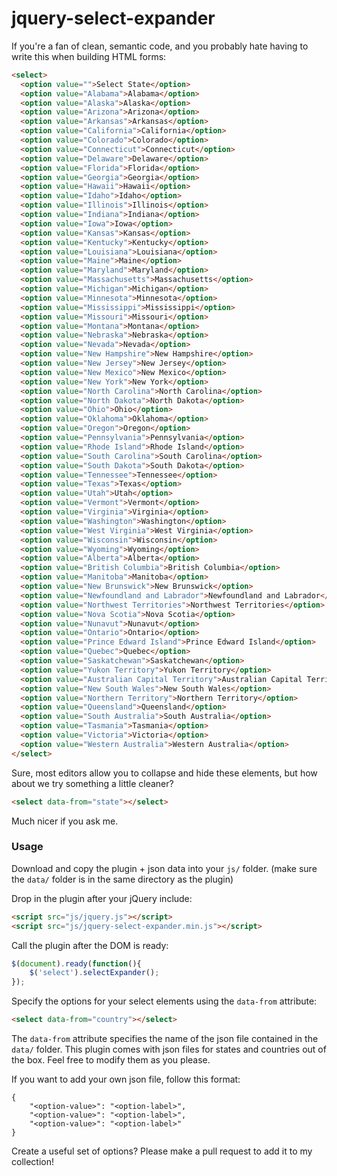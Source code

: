 jquery-select-expander
======================

If you're a fan of clean, semantic code, and you probably hate having to write this when building HTML forms:

```html
<select>
  <option value="">Select State</option>
  <option value="Alabama">Alabama</option>
  <option value="Alaska">Alaska</option>
  <option value="Arizona">Arizona</option>
  <option value="Arkansas">Arkansas</option>
  <option value="California">California</option>
  <option value="Colorado">Colorado</option>
  <option value="Connecticut">Connecticut</option>
  <option value="Delaware">Delaware</option>
  <option value="Florida">Florida</option>
  <option value="Georgia">Georgia</option>
  <option value="Hawaii">Hawaii</option>
  <option value="Idaho">Idaho</option>
  <option value="Illinois">Illinois</option>
  <option value="Indiana">Indiana</option>
  <option value="Iowa">Iowa</option>
  <option value="Kansas">Kansas</option>
  <option value="Kentucky">Kentucky</option>
  <option value="Louisiana">Louisiana</option>
  <option value="Maine">Maine</option>
  <option value="Maryland">Maryland</option>
  <option value="Massachusetts">Massachusetts</option>
  <option value="Michigan">Michigan</option>
  <option value="Minnesota">Minnesota</option>
  <option value="Mississippi">Mississippi</option>
  <option value="Missouri">Missouri</option>
  <option value="Montana">Montana</option>
  <option value="Nebraska">Nebraska</option>
  <option value="Nevada">Nevada</option>
  <option value="New Hampshire">New Hampshire</option>
  <option value="New Jersey">New Jersey</option>
  <option value="New Mexico">New Mexico</option>
  <option value="New York">New York</option>
  <option value="North Carolina">North Carolina</option>
  <option value="North Dakota">North Dakota</option>
  <option value="Ohio">Ohio</option>
  <option value="Oklahoma">Oklahoma</option>
  <option value="Oregon">Oregon</option>
  <option value="Pennsylvania">Pennsylvania</option>
  <option value="Rhode Island">Rhode Island</option>
  <option value="South Carolina">South Carolina</option>
  <option value="South Dakota">South Dakota</option>
  <option value="Tennessee">Tennessee</option>
  <option value="Texas">Texas</option>
  <option value="Utah">Utah</option>
  <option value="Vermont">Vermont</option>
  <option value="Virginia">Virginia</option>
  <option value="Washington">Washington</option>
  <option value="West Virginia">West Virginia</option>
  <option value="Wisconsin">Wisconsin</option>
  <option value="Wyoming">Wyoming</option>
  <option value="Alberta">Alberta</option>
  <option value="British Columbia">British Columbia</option>
  <option value="Manitoba">Manitoba</option>
  <option value="New Brunswick">New Brunswick</option>
  <option value="Newfoundland and Labrador">Newfoundland and Labrador</option>
  <option value="Northwest Territories">Northwest Territories</option>
  <option value="Nova Scotia">Nova Scotia</option>
  <option value="Nunavut">Nunavut</option>
  <option value="Ontario">Ontario</option>
  <option value="Prince Edward Island">Prince Edward Island</option>
  <option value="Quebec">Quebec</option>
  <option value="Saskatchewan">Saskatchewan</option>
  <option value="Yukon Territory">Yukon Territory</option>
  <option value="Australian Capital Territory">Australian Capital Territory</option>
  <option value="New South Wales">New South Wales</option>
  <option value="Northern Territory">Northern Territory</option>
  <option value="Queensland">Queensland</option>
  <option value="South Australia">South Australia</option>
  <option value="Tasmania">Tasmania</option>
  <option value="Victoria">Victoria</option>
  <option value="Western Australia">Western Australia</option>
</select> 
```

Sure, most editors allow you to collapse and hide these elements, but how about we try something a little cleaner?

```html
<select data-from="state"></select>
```

Much nicer if you ask me.

### Usage

Download and copy the plugin + json data into your `js/` folder. 
(make sure the `data/` folder is in the same directory as the plugin)

Drop in the plugin after your jQuery include:

```html
<script src="js/jquery.js"></script>
<script src="js/jquery-select-expander.min.js"></script>
```

Call the plugin after the DOM is ready:

```javascript
$(document).ready(function(){
    $('select').selectExpander();
});
```

Specify the options for your select elements using the `data-from` attribute:

```html
<select data-from="country"></select>
```

The `data-from` attribute specifies the name of the json file contained in the `data/` folder. 
This plugin comes with json files for states and countries out of the box. Feel free to modify them as you please.

If you want to add your own json file, follow this format:

```
{
    "<option-value>": "<option-label>",
    "<option-value>": "<option-label>",
    "<option-value>": "<option-label>"
}
```

Create a useful set of options? Please make a pull request to add it to my collection!